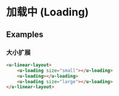 # 加载中 (Loading)

## Examples
### 大小扩展

``` html
<u-linear-layout>
    <u-loading size="small"></u-loading>
    <u-loading></u-loading>
    <u-loading size="large"></u-loading>
</u-linear-layout>
```
